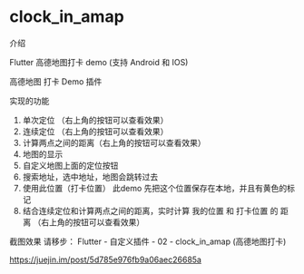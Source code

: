 # clock_in_amap

介绍

Flutter 高德地图打卡 demo (支持 Android 和 IOS)

高德地图 打卡 Demo 插件

实现的功能

1. 单次定位 （右上角的按钮可以查看效果）
2. 连续定位 （右上角的按钮可以查看效果）
3. 计算两点之间的距离（右上角的按钮可以查看效果）
4. 地图的显示
5. 自定义地图上面的定位按钮
6. 搜索地址，选中地址，地图会跳转过去
7. 使用此位置（打卡位置） 此demo 先把这个位置保存在本地，并且有黄色的标记
8. 结合连续定位和计算两点之间的距离，实时计算 我的位置 和 打卡位置 的 距离 （右上角的按钮可以查看效果）

截图效果 请移步： Flutter - 自定义插件 - 02 - clock_in_amap (高德地图打卡)

https://juejin.im/post/5d785e976fb9a06aec26685a